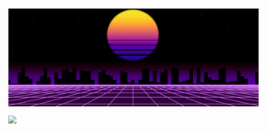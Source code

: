 <h4 align="center">
  
<img src="https://github.com/AndrewDyakonow/AndrewDyakonow/blob/main/122311%20(1).gif" align="center">

</h4>

<img src="https://img.shields.io/badge/Codecov-F01F7A?style=for-the-badge&logo=Codecov&logoColor=white"/>


